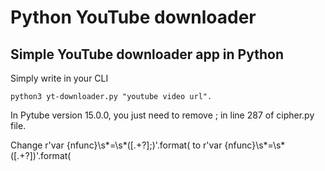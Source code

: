 # Python YouTube downloader

## Simple YouTube downloader app in Python

Simply write in your CLI 

    python3 yt-downloader.py "youtube video url".

In Pytube version 15.0.0, you just need to remove ; in line 287 of cipher.py file.

Change r'var {nfunc}\s*=\s*(\[.+?\];)'.format( to r'var {nfunc}\s*=\s*(\[.+?\])'.format(
